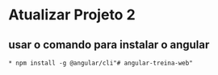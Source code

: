 # Atualizar Projeto 2
## usar o comando para instalar o angular
    * npm install -g @angular/cli"# angular-treina-web" 
